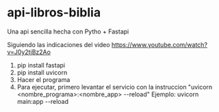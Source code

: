 # api-libros-biblia
Una api sencilla hecha con Pytho + Fastapi

Siguiendo las indicaciones del video
https://www.youtube.com/watch?v=J0y2tjBz2Ao

1. pip install fastapi
2. pip install uvicorn
3. Hacer el programa
4. Para ejecutar, primero levantar el servicio con la instruccion "uvicorn <nombre_programa>:<nombre_app> --reload"
Ejemplo: uvicorn main:app --reload
